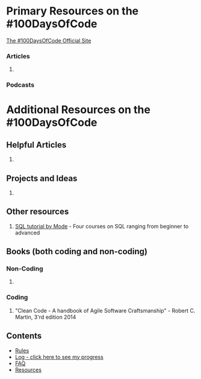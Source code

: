 # Primary Resources on the #100DaysOfCode

[The #100DaysOfCode Official Site](http://100daysofcode.com/)

### Articles
1.

### Podcasts

# Additional Resources on the #100DaysOfCode

## Helpful Articles
1.

## Projects and Ideas
1.

## Other resources
1. [SQL tutorial by Mode](https://mode.com/sql-tutorial/) - Four courses on SQL ranging from beginner to advanced

## Books (both coding and non-coding)

### Non-Coding
1.

### Coding
1. "Clean Code - A handbook of Agile Software Craftsmanship" - Robert C. Martin, 3'rd edition 2014

## Contents
* [Rules](rules.md)
* [Log - click here to see my progress](log.md)
* [FAQ](FAQ.md)
* [Resources](resources.md)
